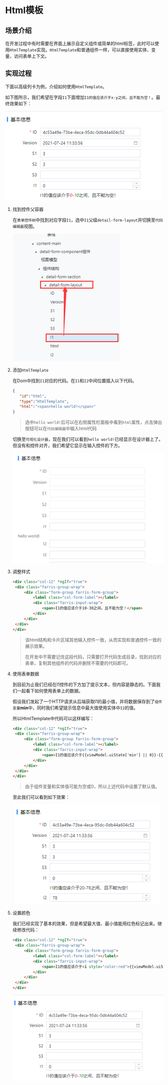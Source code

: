 # Html模板

## 场景介绍

在开发过程中有时需要在界面上展示自定义组件或简单的html标签，此时可以使用`HtmlTemplate`实现。`HtmlTemplate`和普通组件一样，可以直接使用实体、变量，访问表单上下文。

## 实现过程

下面以高级列卡为例，介绍如何使用`HtmlTemplate`。

如下图所示，我们希望在字段`I1`下面增加`I1的值应该介于x-y之间，且不能为空！`。最终效果如下：

![image-20210728153238632](./images/image-20210728153238632.png)

1. 找到控件父容器

   在`表单控件树`中找到对应字段`I1`，选中`I1`父级`detail-form-layout`并切换至`代码编辑器`视图。

   ![image-20210728151227288](./images/image-20210728151227288.png)

2. 添加`HtmlTemplate`

   在Dom中找到`I1`对应的代码。在`I1`和`I2`中间位置插入以下代码。

   ```json
   {
      "id":"html",
      "type":"HtmlTemplate",
      "html":"<span>hello world!</span>"
   }
   ```

   > 选中`hello world!`后可以在右侧属性栏面板中看到`html`属性，点击弹出按钮可以在`代码编辑器`中输入html代码

   切换至`可视化设计器`，现在我们可以看到`hello world!`已经显示在设计器上了。但没有和控件对齐，我们希望它显示在输入控件的下方。

   ![image-20210728151132343](./images/image-20210728151132343.png)

3. 调整样式

   ```html
   <div class="col-12" *ngIf="true">
   	<div class="farris-group-wrap">
   		<div class="form-group farris-form-group">
   			<label class="col-form-label"></label>
   			<div class="farris-input-wrap">
   				<span>I1的值应该介于10-30之间，且不能为空！</span>
   			</div>
   		</div>
   	</div>
   </div>
   ```

   > 该html结构和卡片区域其他输入控件一致，从而实现和普通控件一致的展示效果。
   >
   > 在开发中不需要记住这段代码，只需要打开代码生成目录，找到对应的表单，复制其他组件的代码并删除不需要的代码即可。

4. 使用表单数据

   到目前为止我们已经在I1控件的下方加了提示文本，但内容是静态的。下面我们一起看下如何使用表单上的数据。

   假设我们发起了一个HTTP请求从后端获取I1的最小值，并将数据保存到了`组件变量`**min**中，同时我们希望提示信息中最大值使用实体中`I2`的值。

   所以HtmlTemplate中代码可以这样编写：

   ```html
   <div class="col-12" *ngIf="true">
   	<div class="farris-group-wrap">
   		<div class="form-group farris-form-group">
   			<label class="col-form-label"></label>
   			<div class="farris-input-wrap">
   				<span>I1的值应该介于{{viewModel.uiState['min'] || 0}}-{{viewModel.bindingData['i2'] || 10}}之间，且不能为空！</span>
   			</div>
   		</div>
   	</div>
   </div>
   ```

   > 由于组件变量和实体值可能为空或0，所以上述代码中设置了默认值。

   至此我们可以看到如下效果：

   ![image-20210728152558480](./images/image-20210728152558480.png)

5. 设置颜色

   我们已经实现了基本的效果，但是希望最大值、最小值能用红色标记出来。继续修改代码：

   ```html
   <div class="col-12" *ngIf="true">
   	<div class="farris-group-wrap">
   		<div class="form-group farris-form-group">
   			<label class="col-form-label"></label>
   			<div class="farris-input-wrap">
   				<span>I1的值应该介于<i style="color:red">{{viewModel.uiState['min'] || 0}}</i>-<i style="color:green">{{viewModel.bindingData['i2'] || 10}}</i>之间，且不能为空！</span>
   			</div>
   		</div>
   	</div>
   </div>
   ```

   ![image-20210728153238632](./images/image-20210728153238632.png)